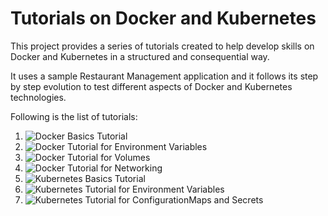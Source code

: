 # Tutorials on Docker and Kubernetes
This project provides a series of tutorials created to help develop skills on Docker and Kubernetes in a structured and consequential way. 

It uses a sample Restaurant Management application and it follows its step by step evolution to test different aspects of Docker and Kubernetes technologies.

Following is the list of tutorials:
1. ![Docker Basics Tutorial](https://github.com/robipozzi/docker-kubernetes-tutorials/tree/master/1-docker_basics)
2. ![Docker Tutorial for Environment Variables](https://github.com/robipozzi/docker-kubernetes-tutorials/tree/master/2-docker_environment)
3. ![Docker Tutorial for Volumes](https://github.com/robipozzi/docker-kubernetes-tutorials/tree/master/3-docker_volumes)
4. ![Docker Tutorial for Networking](https://github.com/robipozzi/docker-kubernetes-tutorials/tree/master/4-docker_network)
5. ![Kubernetes Basics Tutorial](https://github.com/robipozzi/docker-kubernetes-tutorials/tree/master/5-k8_basics)
6. ![Kubernetes Tutorial for Environment Variables](https://github.com/robipozzi/docker-kubernetes-tutorials/tree/master/6-k8_environment)
7. ![Kubernetes Tutorial for ConfigurationMaps and Secrets](https://github.com/robipozzi/docker-kubernetes-tutorials/tree/master/7-k8_configuration)